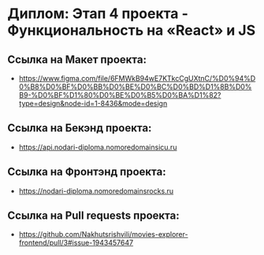 # **Диплом: Этап 4 проекта - Функциональность на «React» и JS**

## Ссылка на Макет проекта:
* https://www.figma.com/file/6FMWkB94wE7KTkcCgUXtnC/%D0%94%D0%B8%D0%BF%D0%BB%D0%BE%D0%BC%D0%BD%D1%8B%D0%B9-%D0%BF%D1%80%D0%BE%D0%B5%D0%BA%D1%82?type=design&node-id=1-8436&mode=design
## Ссылка на Бекэнд проекта:
* https://api.nodari-diploma.nomoredomainsicu.ru
## Ссылка на Фронтэнд проекта:
* https://nodari-diploma.nomoredomainsrocks.ru
## Ссылка на Pull requests проекта:
* https://github.com/Nakhutsrishvili/movies-explorer-frontend/pull/3#issue-1943457647